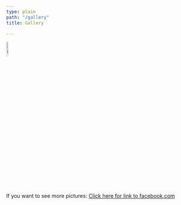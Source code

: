 ```yaml
---
type: plain
path: "/gallery"
title: Gallery

---
```

<img src="https://ilymun.org/images/gallery-img/child1.jpg" alt="Picture" height="10%" width="10%">

<p>If you want to see more pictures: <a href="https://www.facebook.com/internationallyonmun">Click here for link to facebook.com</a></p>
